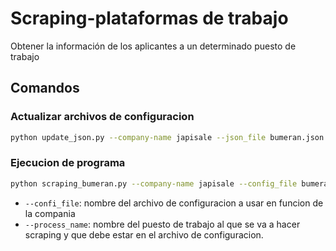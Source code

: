 # Scraping-plataformas de trabajo
Obtener la información de los aplicantes a un determinado puesto de trabajo

## Comandos

### Actualizar archivos de configuracion
```bash
python update_json.py --company-name japisale --json_file bumeran.json --process_name "asistente de marketing" --job_page "url de prueba2"

```

### Ejecucion de programa
```bash
python scraping_bumeran.py --company-name japisale --config_file bumeran.json --process_name "asistente de marketing"
```
- `--confi_file`: nombre del archivo de configuracion a usar en funcion de la compania
- `--process_name`: nombre del puesto de trabajo al que se va a hacer scraping y que debe estar en el archivo de configuracion.
